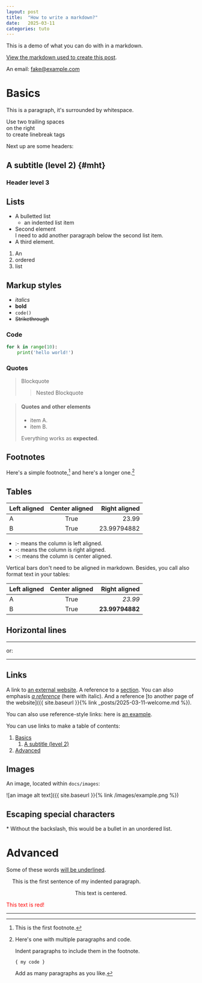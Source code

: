 ```yaml
---
layout: post
title:  "How to write a markdown?"
date:   2025-03-11
categories: tuto
---
```

This is a demo of what you can do with in a markdown. 

[View the markdown used to create this post](https://raw.githubusercontent.com/barryclark/www.jekyllnow.com/gh-pages/_posts/2014-6-19-Markdown-Style-Guide.md).

An email: <fake@example.com>

# Basics

This is a paragraph, it's surrounded by whitespace. 

Use two trailing spaces  
on the right  
to create linebreak tags

Next up are some headers:

## A subtitle (level 2) {#mht}

### Header level 3

## Lists

* A bulletted list
  - an indented list item
* Second element  
    I need to add another paragraph below the second list item.
* A third element.

1. An
2. ordered
3. list

## Markup styles

- _italics_
- **bold**
- `code()`
- ~~Strikethrough~~


### Code

```python
for k in range(10):
    print('hello world!')
```

### Quotes

> Blockquote
>> Nested Blockquote

> #### Quotes and other elements
>
> - item A.
> - item B.
>
>  Everything works as **expected**.

## Footnotes

Here's a simple footnote,[^1] and here's a longer one.[^bignote]

[^1]: This is the first footnote.

[^bignote]: Here's one with multiple paragraphs and code.

    Indent paragraphs to include them in the footnote.

    `{ my code }`

    Add as many paragraphs as you like.

## Tables

| Left aligned | Center aligned | Right aligned |
| :----------- | :------------: | ------------: |
| A            | True           | 23.99         |
| B            | True           | 23.99794882   |

* :- means the column is left aligned.
* -: means the column is right aligned.
* :-: means the column is center aligned.

Vertical bars don't need to be aligned in markdown.
Besides, you call also format text in your tables:

| Left aligned | Center aligned | Right aligned |
| :- | :-: | -: |
| A | True | *23.99* |
| B | True | **23.99794882** |

## Horizontal lines
 
----

or:

****

## Links

A link to [an external website](https://iabm2025.sciencesconf.org/).
A reference to a [section](#basics).
You can also emphasis *[a reference](#a-subtitle-level-2)* (here with italic).
And a reference [to another page of the website]({{ site.baseurl }}{% link _posts/2025-03-11-welcome.md %}).

You can also use reference-style links: here is [an example][a label].

[a label]: https://www.markdownguide.org/basic-syntax/#reference-style-links

You can use links to make a table of contents:

1. [Basics](#basics)
    1. [A subtitle (level 2)](#mht)
2. [Advanced](#advanced)

## Images

An image, located within `docs/images`:

![an image alt text]({{ site.baseurl }}{% link /images/example.png %})

## Escaping special characters

\* Without the backslash, this would be a bullet in an unordered list.

# Advanced

Some of these words <ins>will be underlined</ins>.

&nbsp;&nbsp;&nbsp;&nbsp;This is the first sentence of my indented paragraph.

<center>This text is centered.</center>

<font color="red">This text is red!</font>

****
